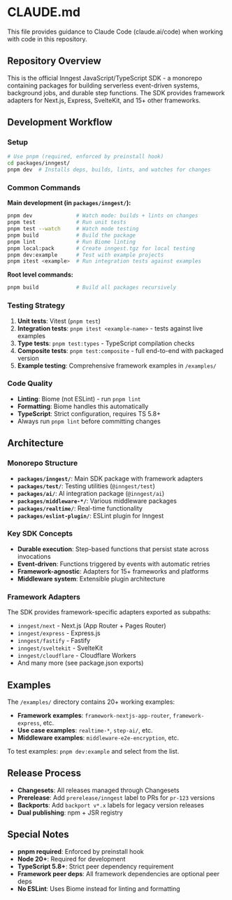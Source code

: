 # CLAUDE.md

This file provides guidance to Claude Code (claude.ai/code) when working with code in this repository.

## Repository Overview

This is the official Inngest JavaScript/TypeScript SDK - a monorepo containing packages for building serverless event-driven systems, background jobs, and durable step functions. The SDK provides framework adapters for Next.js, Express, SvelteKit, and 15+ other frameworks.

## Development Workflow

### Setup
```bash
# Use pnpm (required, enforced by preinstall hook)
cd packages/inngest/
pnpm dev  # Installs deps, builds, lints, and watches for changes
```

### Common Commands

**Main development (in `packages/inngest/`):**
```bash
pnpm dev              # Watch mode: builds + lints on changes
pnpm test             # Run unit tests
pnpm test --watch     # Watch mode testing
pnpm build            # Build the package
pnpm lint             # Run Biome linting
pnpm local:pack       # Create inngest.tgz for local testing
pnpm dev:example      # Test with example projects
pnpm itest <example>  # Run integration tests against examples
```

**Root level commands:**
```bash
pnpm build            # Build all packages recursively
```

### Testing Strategy

1. **Unit tests**: Vitest (`pnpm test`)
2. **Integration tests**: `pnpm itest <example-name>` - tests against live examples
3. **Type tests**: `pnpm test:types` - TypeScript compilation checks
4. **Composite tests**: `pnpm test:composite` - full end-to-end with packaged version
5. **Example testing**: Comprehensive framework examples in `/examples/`

### Code Quality

- **Linting**: Biome (not ESLint) - run `pnpm lint`
- **Formatting**: Biome handles this automatically
- **TypeScript**: Strict configuration, requires TS 5.8+
- Always run `pnpm lint` before committing changes

## Architecture

### Monorepo Structure
- **`packages/inngest/`**: Main SDK package with framework adapters
- **`packages/test/`**: Testing utilities (`@inngest/test`)
- **`packages/ai/`**: AI integration package (`@inngest/ai`)
- **`packages/middleware-*/`**: Various middleware packages
- **`packages/realtime/`**: Real-time functionality
- **`packages/eslint-plugin/`**: ESLint plugin for Inngest

### Key SDK Concepts
- **Durable execution**: Step-based functions that persist state across invocations
- **Event-driven**: Functions triggered by events with automatic retries
- **Framework-agnostic**: Adapters for 15+ frameworks and platforms
- **Middleware system**: Extensible plugin architecture

### Framework Adapters
The SDK provides framework-specific adapters exported as subpaths:
- `inngest/next` - Next.js (App Router + Pages Router)
- `inngest/express` - Express.js
- `inngest/fastify` - Fastify
- `inngest/sveltekit` - SvelteKit
- `inngest/cloudflare` - Cloudflare Workers
- And many more (see package.json exports)

## Examples

The `/examples/` directory contains 20+ working examples:
- **Framework examples**: `framework-nextjs-app-router`, `framework-express`, etc.
- **Use case examples**: `realtime-*`, `step-ai/`, etc.
- **Middleware examples**: `middleware-e2e-encryption`, etc.

To test examples: `pnpm dev:example` and select from the list.

## Release Process

- **Changesets**: All releases managed through Changesets
- **Prerelease**: Add `prerelease/inngest` label to PRs for `pr-123` versions
- **Backports**: Add `backport v*.x` labels for legacy version releases
- **Dual publishing**: npm + JSR registry

## Special Notes

- **pnpm required**: Enforced by preinstall hook
- **Node 20+**: Required for development
- **TypeScript 5.8+**: Strict peer dependency requirement
- **Framework peer deps**: All framework dependencies are optional peer deps
- **No ESLint**: Uses Biome instead for linting and formatting